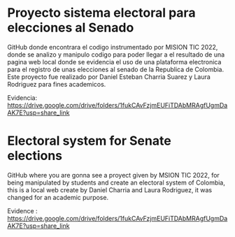 # Proyecto sistema electoral para elecciones al Senado
GitHub donde encontrara el codigo instrumentado por MISION TIC 2022, donde se analizo y manipulo codigo para poder llegar a el resultado de una pagina web local donde se evidencia el uso de una plataforma electronica para el registro de unas elecciones al senado de la Republica de Colombia.
Este proyecto fue realizado por Daniel Esteban Charria Suarez y Laura Rodriguez para fines academicos.

Evidencia: https://drive.google.com/drive/folders/1fukCAvFzjmEUFiTDAbMRAgfUgmDaAK7E?usp=share_link


# Electoral system for Senate elections

GitHub where you are gonna see a proyect given by MSION TIC 2022, for being manipulated by students and create an electoral system of Colombia, this is a local web create by Daniel Charria and Laura Rodriguez, it was changed for an academic purpose.

Evidence : https://drive.google.com/drive/folders/1fukCAvFzjmEUFiTDAbMRAgfUgmDaAK7E?usp=share_link

